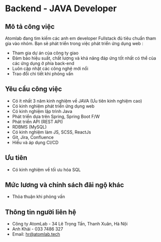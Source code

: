# Backend - JAVA Developer

Mô tả công việc
---------------

Atomlab đang tìm kiếm các anh em developer Fullstack đủ tiêu chuẩn tham gia vào nhóm. Bạn sẽ phát triển trong việc phát triển ứng dụng web :
-   Tham gia dự án của công ty giao
-   Đảm bảo hiệu suất, chất lượng và khả năng đáp ứng tốt nhất có thể của các ứng dụng ở phía back-end
-   Luôn cập nhật các công nghệ mới nổi
-   Trao đổi chi tiết khi phỏng vấn

Yêu cầu công việc
-----------------

-   Có ít nhất 3 năm kinh nghiệm về JAVA (Ưu tiên kinh nghiệm cao)
-   Có kinh nghiệm phát triển ứng dụng web
-   Có kinh nghiệm lập trình Java
-   Phát triển dựa trên Spring, Spring Boot F/W
-   Phát triển API (REST API)
-   RDBMS (MySQL)
-   Có kinh nghiệm làm JS, SCSS, ReactJs
-   Git, Jira, Confluence
-   Hiểu và áp dụng CI/CD

Ưu tiên
-----------------

-   Có kinh nghiệm về tối ưu hóa SQL

Mức lương và chính sách đãi ngộ khác
-----------------

- Thỏa thuận khi phỏng vấn

Thông tin người liên hệ
-----------------
- Công ty AtomLab - 34 Lê Trọng Tấn, Thanh Xuân, Hà Nội
- Anh Khải - 033 7486 327
- Email: [hr@atomlab.tech](mailto:hr@atomlab.tech)